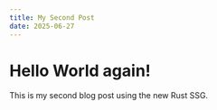 ```yaml
---
title: My Second Post
date: 2025-06-27
---
```


# Hello World again!

This is my second blog post using the new Rust SSG.
